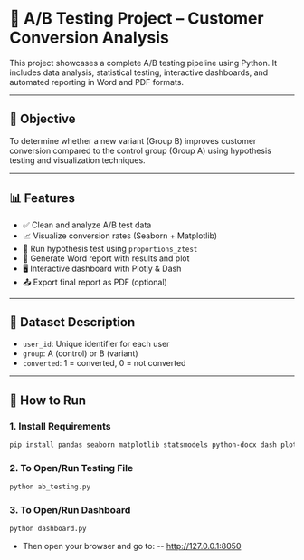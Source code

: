 # 🧪 A/B Testing Project – Customer Conversion Analysis

This project showcases a complete A/B testing pipeline using Python. It includes data analysis, statistical testing, interactive dashboards, and automated reporting in Word and PDF formats.

---

## 🎯 Objective

To determine whether a new variant (Group B) improves customer conversion compared to the control group (Group A) using hypothesis testing and visualization techniques.

---


## 📊 Features

- ✅ Clean and analyze A/B test data
- 📈 Visualize conversion rates (Seaborn + Matplotlib)
- 🧪 Run hypothesis test using `proportions_ztest`
- 📄 Generate Word report with results and plot
- 🖥️ Interactive dashboard with Plotly & Dash
- 📤 Export final report as PDF (optional)

---

## 📌 Dataset Description

- `user_id`: Unique identifier for each user  
- `group`: A (control) or B (variant)  
- `converted`: 1 = converted, 0 = not converted

---

## 🚀 How to Run

### 1. Install Requirements

```bash
pip install pandas seaborn matplotlib statsmodels python-docx dash plotly docx2pdf
```
### 2. To Open/Run Testing File
```bash
python ab_testing.py
```
### 3. To Open/Run Dashboard
```bash
python dashboard.py
```
- Then open your browser and go to:
-- http://127.0.0.1:8050

